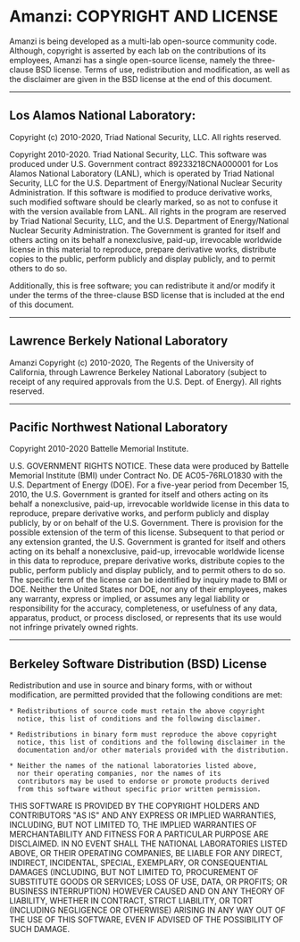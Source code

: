 # Amanzi: COPYRIGHT AND LICENSE

Amanzi is being developed as a multi-lab open-source community code.
Although, copyright is asserted by each lab on the contributions of
its employees, Amanzi has a single open-source license, namely the
three-clause BSD license.  Terms of use, redistribution and
modification, as well as the disclaimer are given in the BSD license
at the end of this document.

----------------------------------------------
Los Alamos National Laboratory:
----------------------------------------------
 
  Copyright (c) 2010-2020, Triad National Security, LLC.
  All rights reserved.
   
  Copyright 2010-2020. Triad National Security, LLC. This software was 
  produced under U.S. Government contract 89233218CNA000001 for Los Alamos 
  National Laboratory (LANL), which is operated by Triad National Security, 
  LLC for the U.S. Department of Energy/National Nuclear Security 
  Administration. If this software is modified to produce derivative works, 
  such modified software should be clearly marked, so as not to confuse it 
  with the version available from LANL. All rights in the program are 
  reserved by Triad National Security, LLC, and the U.S. Department of 
  Energy/National Nuclear Security Administration. The Government is 
  granted for itself and others acting on its behalf a nonexclusive, 
  paid-up, irrevocable worldwide license in this material to reproduce, 
  prepare derivative works, distribute copies to the public, perform 
  publicly and display publicly, and to permit others to do so.
  
  Additionally, this is free software; you can redistribute it and/or 
  modify it under the terms of the three-clause BSD license that is 
  included at the end of this document. 

----------------------------------------------
Lawrence Berkely National Laboratory
----------------------------------------------

  Amanzi Copyright (c) 2010-2020, The Regents of the University of
  California, through Lawrence Berkeley National Laboratory  (subject to
  receipt of any required approvals from the U.S. Dept. of Energy).  All
  rights reserved.

----------------------------------------------
Pacific Northwest National Laboratory
----------------------------------------------

  Copyright 2010-2020 Battelle Memorial Institute.

  U.S. GOVERNMENT RIGHTS NOTICE.  These data were produced by Battelle
  Memorial Institute (BMI) under Contract No. DE AC05-76RLO1830 with
  the U.S. Department of Energy (DOE).  For a five-year period from
  December 15, 2010, the U.S. Government is granted for itself and
  others acting on its behalf a nonexclusive, paid-up, irrevocable
  worldwide license in this data to reproduce, prepare derivative
  works, and perform publicly and display publicly, by or on behalf of
  the U.S. Government.  There is provision for the possible extension
  of the term of this license.  Subsequent to that period or any
  extension granted, the U.S. Government is granted for itself and
  others acting on its behalf a nonexclusive, paid-up, irrevocable
  worldwide license in this data to reproduce, prepare derivative
  works, distribute copies to the public, perform publicly and display
  publicly, and to permit others to do so.  The specific term of the
  license can be identified by inquiry made to BMI or DOE.  Neither
  the United States nor DOE, nor any of their employees, makes any
  warranty, express or implied, or assumes any legal liability or
  responsibility for the accuracy, completeness, or usefulness of any
  data, apparatus, product, or process disclosed, or represents that
  its use would not infringe privately owned rights.

----------------------------------------------
Berkeley Software Distribution (BSD) License
----------------------------------------------

  Redistribution and use in source and binary forms, with or without
  modification, are permitted provided that the following conditions
  are met:

    * Redistributions of source code must retain the above copyright
      notice, this list of conditions and the following disclaimer.

    * Redistributions in binary form must reproduce the above copyright
      notice, this list of conditions and the following disclaimer in the
      documentation and/or other materials provided with the distribution.

    * Neither the names of the national laboratories listed above, 
      nor their operating companies, nor the names of its
      contributors may be used to endorse or promote products derived
      from this software without specific prior written permission.

  THIS SOFTWARE IS PROVIDED BY THE COPYRIGHT HOLDERS AND CONTRIBUTORS
  "AS IS" AND ANY EXPRESS OR IMPLIED WARRANTIES, INCLUDING, BUT NOT
  LIMITED TO, THE IMPLIED WARRANTIES OF MERCHANTABILITY AND FITNESS
  FOR A PARTICULAR PURPOSE ARE DISCLAIMED. IN NO EVENT SHALL THE
  NATIONAL LABORATORIES LISTED ABOVE, OR THEIR OPERATING COMPANIES, BE
  LIABLE FOR ANY DIRECT, INDIRECT, INCIDENTAL, SPECIAL, EXEMPLARY, OR
  CONSEQUENTIAL DAMAGES (INCLUDING, BUT NOT LIMITED TO, PROCUREMENT OF
  SUBSTITUTE GOODS OR SERVICES; LOSS OF USE, DATA, OR PROFITS; OR
  BUSINESS INTERRUPTION) HOWEVER CAUSED AND ON ANY THEORY OF
  LIABILITY, WHETHER IN CONTRACT, STRICT LIABILITY, OR TORT (INCLUDING
  NEGLIGENCE OR OTHERWISE) ARISING IN ANY WAY OUT OF THE USE OF THIS
  SOFTWARE, EVEN IF ADVISED OF THE POSSIBILITY OF SUCH DAMAGE.

